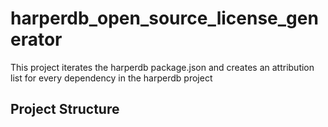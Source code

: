 # harperdb_open_source_license_generator
This project iterates the harperdb package.json and creates an attribution list for every dependency in the harperdb project

## Project Structure
